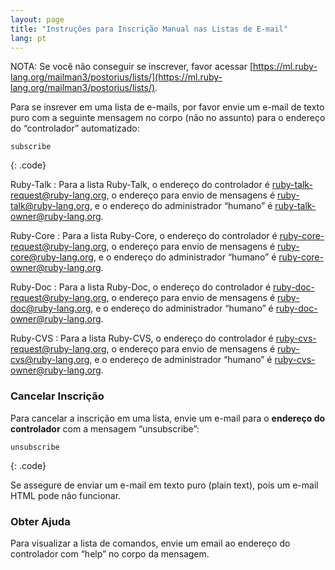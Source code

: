 ```yaml
---
layout: page
title: "Instruções para Inscrição Manual nas Listas de E-mail"
lang: pt
---
```


NOTA: Se você não conseguir se inscrever, favor acessar
[https://ml.ruby-lang.org/mailman3/postorius/lists/](https://ml.ruby-lang.org/mailman3/postorius/lists/).

Para se insrever em uma lista de e-mails, por favor envie um e-mail de
texto puro com a seguinte mensagem no corpo (não no assunto) para o endereço
do “controlador” automatizado:

    subscribe
{: .code}

Ruby-Talk
: Para a lista Ruby-Talk, o endereço do controlador é
  [ruby-talk-request@ruby-lang.org](mailto:ruby-talk-request@ruby-lang.org), o
  endereço para envio de mensagens é
  [ruby-talk@ruby-lang.org](mailto:ruby-talk@ruby-lang.org), e o
  endereço do administrador “humano” é
  [ruby-talk-owner@ruby-lang.org](mailto:ruby-talk-owner@ruby-lang.org).

Ruby-Core
: Para a lista Ruby-Core, o endereço do controlador é
  [ruby-core-request@ruby-lang.org](mailto:ruby-core-request@ruby-lang.org), o
  endereço para envio de mensagens é
  [ruby-core@ruby-lang.org](mailto:ruby-core@ruby-lang.org), e o
  endereço do administrador “humano” é
  [ruby-core-owner@ruby-lang.org](mailto:ruby-core-owner@ruby-lang.org).

Ruby-Doc
: Para a lista Ruby-Doc, o endereço do controlador é
  [ruby-doc-request@ruby-lang.org](mailto:ruby-doc-request@ruby-lang.org), o
  endereço para envio de mensagens é
  [ruby-doc@ruby-lang.org](mailto:ruby-doc@ruby-lang.org), e o endereço
  do administrador “humano” é
  [ruby-doc-owner@ruby-lang.org](mailto:ruby-doc-owner@ruby-lang.org).

Ruby-CVS
: Para a lista Ruby-CVS, o endereço do controlador é
  [ruby-cvs-request@ruby-lang.org](mailto:ruby-cvs-request@ruby-lang.org), o
  endereço para envio de mensagens é
  [ruby-cvs@ruby-lang.org](mailto:ruby-cvs@ruby-lang.org), e o endereço
  de administrador “humano” é
  [ruby-cvs-owner@ruby-lang.org](mailto:ruby-cvs-owner@ruby-lang.org).

### Cancelar Inscrição

Para cancelar a inscrição em uma lista, envie um e-mail para o
**endereço do controlador** com a mensagem “unsubscribe”:

    unsubscribe
{: .code}

Se assegure de enviar um e-mail em texto puro (plain text),
pois um e-mail HTML pode não funcionar.

### Obter Ajuda

Para visualizar a lista de comandos, envie um email ao endereço do
controlador com “help” no corpo da mensagem.
